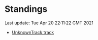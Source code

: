 # Standings

Last update: Tue Apr 20 22:11:22 GMT 2021

* [UnknownTrack track](comps/UnknownTrack/2021-04-20/standings.md)
